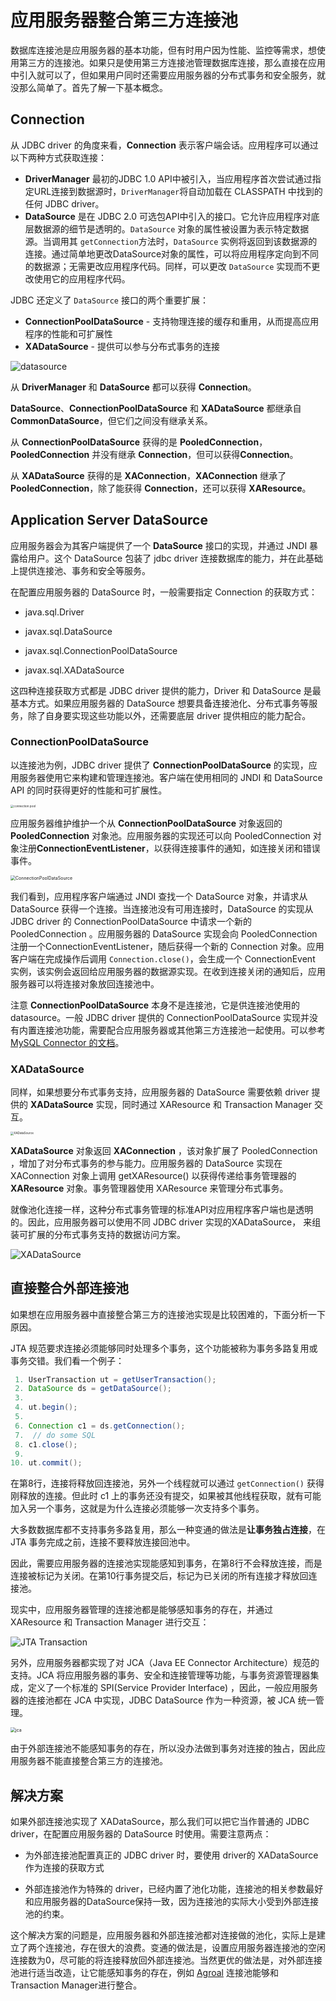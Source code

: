 # 应用服务器整合第三方连接池

数据库连接池是应用服务器的基本功能，但有时用户因为性能、监控等需求，想使用第三方的连接池。如果只是使用第三方连接池管理数据库连接，那么直接在应用中引入就可以了，但如果用户同时还需要应用服务器的分布式事务和安全服务，就没那么简单了。首先了解一下基本概念。

## Connection

从 JDBC driver 的角度来看，**Connection** 表示客户端会话。应用程序可以通过以下两种方式获取连接：

* **DriverManager** 最初的JDBC 1.0 API中被引入，当应用程序首次尝试通过指定URL连接到数据源时，`DriverManager`将自动加载在 CLASSPATH 中找到的任何 JDBC driver。
* **DataSource** 是在 JDBC 2.0 可选包API中引入的接口。它允许应用程序对底层数据源的细节是透明的。`DataSource` 对象的属性被设置为表示特定数据源。当调用其 `getConnection`方法时，`DataSource` 实例将返回到该数据源的连接。通过简单地更改DataSource对象的属性，可以将应用程序定向到不同的数据源；无需更改应用程序代码。同样，可以更改 `DataSource` 实现而不更改使用它的应用程序代码。

JDBC 还定义了 `DataSource` 接口的两个重要扩展：  

* **ConnectionPoolDataSource** - 支持物理连接的缓存和重用，从而提高应用程序的性能和可扩展性  
* **XADataSource** - 提供可以参与分布式事务的连接

![datasource](https://cdn.mazhen.tech/images/202303101440425.png)

从 **DriverManager** 和 **DataSource** 都可以获得 **Connection**。

**DataSource**、**ConnectionPoolDataSource** 和 **XADataSource** 都继承自 **CommonDataSource**，但它们之间没有继承关系。

从 **ConnectionPoolDataSource** 获得的是 **PooledConnection**，**PooledConnection** 并没有继承 **Connection**，但可以获得**Connection**。

从 **XADataSource** 获得的是 **XAConnection**，**XAConnection** 继承了 **PooledConnection**，除了能获得 **Connection**，还可以获得 **XAResource**。

## Application Server DataSource

应用服务器会为其客户端提供了一个 **DataSource** 接口的实现，并通过 JNDI 暴露给用户。这个 DataSource 包装了 jdbc driver 连接数据库的能力，并在此基础上提供连接池、事务和安全等服务。

在配置应用服务器的 DataSource 时，一般需要指定 Connection 的获取方式：

* java.sql.Driver

* javax.sql.DataSource

* javax.sql.ConnectionPoolDataSource

* javax.sql.XADataSource

这四种连接获取方式都是 JDBC driver 提供的能力，Driver 和 DataSource 是最基本方式。如果应用服务器的 DataSource 想要具备连接池化、分布式事务等服务，除了自身要实现这些功能以外，还需要底层 driver 提供相应的能力配合。

### ConnectionPoolDataSource

以连接池为例，JDBC driver 提供了 **ConnectionPoolDataSource** 的实现，应用服务器使用它来构建和管理连接池。客户端在使用相同的 JNDI 和 DataSource API 的同时获得更好的性能和可扩展性。

<img src="https://cdn.mazhen.tech/images/202303101503461.png" alt="connection pool" style="zoom: 33%;" />

应用服务器维护维护一个从 **ConnectionPoolDataSource** 对象返回的 **PooledConnection** 对象池。应用服务器的实现还可以向 PooledConnection 对象注册**ConnectionEventListener**，以获得连接事件的通知，如连接关闭和错误事件。

<img src="https://cdn.mazhen.tech/images/202303160947605.png" alt="ConnectionPoolDataSource" style="zoom: 50%;" />

我们看到，应用程序客户端通过 JNDI 查找一个 DataSource 对象，并请求从 DataSource 获得一个连接。当连接池没有可用连接时，DataSource 的实现从 JDBC driver 的 ConnectionPoolDataSource 中请求一个新的 PooledConnection 。应用服务器的 DataSource 实现会向 PooledConnection 注册一个ConnectionEventListener，随后获得一个新的 Connection 对象。应用客户端在完成操作后调用 `Connection.close()`，会生成一个 ConnectionEvent 实例，该实例会返回给应用服务器的数据源实现。在收到连接关闭的通知后，应用服务器可以将连接对象放回连接池中。

注意 **ConnectionPoolDataSource** 本身不是连接池，它是供连接池使用的 datasource。一般 JDBC driver 提供的 ConnectionPoolDataSource 实现并没有内置连接池功能，需要配合应用服务器或其他第三方连接池一起使用。可以参考  [MySQL Connector 的文档](https://dev.mysql.com/doc/connector-j/8.0/en/connector-j-usagenotes-j2ee-concepts-connection-pooling.html)。

### XADataSource

同样，如果想要分布式事务支持，应用服务器的 DataSource  需要依赖 driver 提供的 **XADataSource** 实现，同时通过 XAResource 和 Transaction Manager 交互。

<img src="https://cdn.mazhen.tech/images/202303101754420.png" alt="XADataSource" style="zoom:33%;" />

**XADataSource** 对象返回 **XAConnection** ，该对象扩展了 PooledConnection ，增加了对分布式事务的参与能力。应用服务器的 DataSource 实现在XAConnection 对象上调用 getXAResource() 以获得传递给事务管理器的 **XAResource** 对象。事务管理器使用 XAResource 来管理分布式事务。

就像池化连接一样，这种分布式事务管理的标准API对应用程序客户端也是透明的。因此，应用服务器可以使用不同 JDBC driver 实现的XADataSource， 来组装可扩展的分布式事务支持的数据访问方案。

![XADataSource](https://cdn.mazhen.tech/images/202303161008074.png)

## 直接整合外部连接池

如果想在应用服务器中直接整合第三方的连接池实现是比较困难的，下面分析一下原因。

JTA 规范要求连接必须能够同时处理多个事务，这个功能被称为事务多路复用或事务交错。我们看一个例子：

``` java
 1. UserTransaction ut = getUserTransaction(); 
 2. DataSource ds = getDataSource(); 
 3.  
 4. ut.begin(); 
 5. 
 6. Connection c1 = ds.getConnection(); 
 7.  // do some SQL 
 8. c1.close(); 
 9. 
10. ut.commit(); 
```

在第8行，连接将释放回连接池，另外一个线程就可以通过 `getConnection()` 获得刚释放的连接。但此时 c1 上的事务还没有提交，如果被其他线程获取，就有可能加入另一个事务，这就是为什么连接必须能够一次支持多个事务。

大多数数据库都不支持事务多路复用，那么一种变通的做法是**让事务独占连接**，在 JTA 事务完成之前，连接不要释放连接回池中。

因此，需要应用服务器的连接池实现能感知到事务，在第8行不会释放连接，而是连接被标记为关闭。在第10行事务提交后，标记为已关闭的所有连接才释放回连接池。

现实中，应用服务器管理的连接池都是能够感知事务的存在，并通过 XAResource 和 Transaction Manager 进行交互：

![JTA Transaction](https://cdn.mazhen.tech/images/202303102116711.png)

另外，应用服务器都实现了对 JCA（Java EE Connector Architecture）规范的支持。JCA 将应用服务器的事务、安全和连接管理等功能，与事务资源管理器集成，定义了一个标准的 SPI(Service Provider Interface) ，因此，一般应用服务器的连接池都在 JCA 中实现，JDBC DataSource 作为一种资源，被 JCA 统一管理。

<img src="https://cdn.mazhen.tech/images/202303102216362.png" alt="jca" style="zoom:50%;" />

由于外部连接池不能感知事务的存在，所以没办法做到事务对连接的独占，因此应用服务器不能直接整合第三方的连接池。

## 解决方案

如果外部连接池实现了 XADataSource，那么我们可以把它当作普通的  JDBC driver，在配置应用服务器的 DataSource 时使用。需要注意两点：

* 为外部连接池配置真正的 JDBC driver 时，要使用 driver的 XADataSource 作为连接的获取方式

* 外部连接池作为特殊的 driver，已经内置了池化功能，连接池的相关参数最好和应用服务器的DataSource保持一致，因为连接池的实际大小受到外部连接池的约束。

这个解决方案的问题是，应用服务器和外部连接池都对连接做的池化，实际上是建立了两个连接池，存在很大的浪费。变通的做法是，设置应用服务器连接池的空闲连接数为0，尽可能的将连接释放回外部连接池。当然更优的做法是，对外部连接池进行适当改造，让它能感知事务的存在，例如 [Agroal](https://github.com/agroal/agroal) 连接池能够和 Transaction Manager进行整合。
